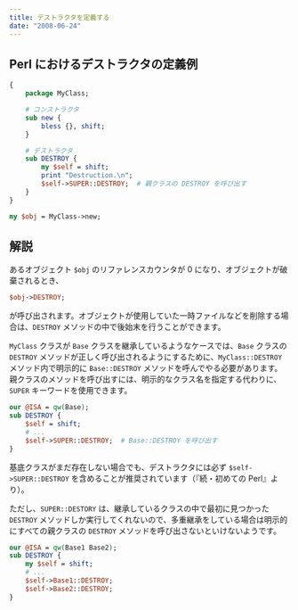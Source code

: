 ```yaml
---
title: デストラクタを定義する
date: "2008-06-24"
---
```


Perl におけるデストラクタの定義例
----

```perl
{
    package MyClass;

    # コンストラクタ
    sub new {
        bless {}, shift;
    }

    # デストラクタ
    sub DESTROY {
        my $self = shift;
        print "Destruction.\n";
        $self->SUPER::DESTROY;  # 親クラスの DESTROY を呼び出す
    }
}

my $obj = MyClass->new;
```


解説
----

あるオブジェクト `$obj` のリファレンスカウンタが 0 になり、オブジェクトが破棄されるとき、

```perl
$obj->DESTROY;
```

が呼び出されます。オブジェクトが使用していた一時ファイルなどを削除する場合は、`DESTROY` メソッドの中で後始末を行うことができます。

`MyClass` クラスが `Base` クラスを継承しているようなケースでは、`Base` クラスの `DESTROY` メソッドが正しく呼び出されるようにするために、`MyClass::DESTROY` メソッド内で明示的に `Base::DESTROY` メソッドを呼んでやる必要があります。
親クラスのメソッドを呼び出すには、明示的なクラス名を指定する代わりに、`SUPER` キーワードを使用できます。

```perl
our @ISA = qw(Base);
sub DESTROY {
    $self = shift;
    # ...
    $self->SUPER::DESTROY;  # Base::DESTROY を呼び出す
}
```

基底クラスがまだ存在しない場合でも、デストラクタには必ず `$self->SUPER::DESTROY` を含めることが推奨されています（『続・初めての Perl』より）。

ただし、`SUPER::DESTORY` は、継承しているクラスの中で最初に見つかった `DESTROY` メソッドしか実行してくれないので、多重継承をしている場合は明示的にすべての親クラスの `DESTROY` メソッドを呼び出さないといけないようです。

```perl
our @ISA = qw(Base1 Base2);
sub DESTROY {
    my $self = shift;
    # ...
    $self->Base1::DESTROY;
    $self->Base2::DESTROY;
}
```

